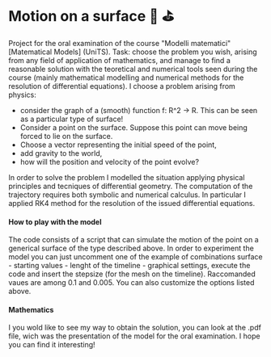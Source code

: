 # Motion on a surface :8ball: :golf:
Project for the oral examination of the course "Modelli matematici" [Matematical Models] (UniTS). Task: choose the problem you wish, arising from any field of application of mathematics, and manage to find a reasonable solution with the teoretical and numerical tools seen during the course (mainly mathematical modelling and numerical methods for the resolution of differential equations). I choose a problem arising from physics:
- consider the graph of a (smooth) function f: R^2 -> R. This can be seen as a particular type of surface!
- Consider a point on the surface. Suppose this point can move being forced to lie on the surface.
- Choose a vector representing the initial speed of the point,
- add gravity to the world,
- how will the position and velocity of the point evolve?

In order to solve the problem I modelled the situation applying physical principles and tecniques of differential geometry. The computation of the trajectory requires both symbolic and numerical calculus. In particular I applied RK4 method for the resolution of the issued differential equations.

#### How to play with the model
The code consists of a script that can simulate the motion of the point on a generical surface of the type described above. In order to experiment the model you can just uncomment one of the example of combinations surface - starting values - lenght of the timeline - graphical settings, execute the code and insert the stepsize (for the mesh on the timeline). Raccomanded vaues are among 0.1 and 0.005. You can also customize the options listed above.

#### Mathematics
I you wold like to see my way to obtain the solution, you can look at the .pdf file, wich was the presentation of the model for the oral examination. I hope you can find it interesting!
